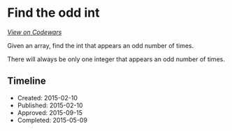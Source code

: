 # Find the odd int
[*View on Codewars*](https://www.codewars.com/kata/find-the-odd-int)

Given an array, find the int that appears an odd number of times.

There will always be only one integer that appears an odd number of times.


## Timeline
- Created: 2015-02-10
- Published: 2015-02-10
- Approved: 2015-09-15
- Completed: 2015-05-09